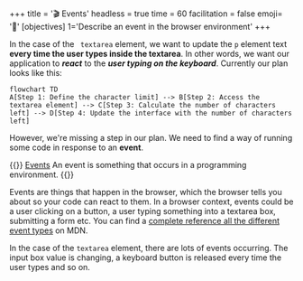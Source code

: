 +++
title = '🎬 Events'
headless = true
time = 60
facilitation = false
emoji= '🧩'
[objectives]
    1='Describe an event in the browser environment'
+++

In the case of the ` textarea` element, we want to update the `p` element text **every time the user types inside the textarea**. In other words, we want our application to **_react_** to the **_user typing on the keyboard_**. Currently our plan looks like this:

```mermaid
flowchart TD
A[Step 1: Define the character limit] --> B[Step 2: Access the textarea element] --> C[Step 3: Calculate the number of characters left] --> D[Step 4: Update the interface with the number of characters left]
```

However, we're missing a step in our plan. We need to find a way of running some code in response to an **event**.

{{<note type="definition" title="Definition: events">}}
[Events](https://developer.mozilla.org/en-US/docs/Learn/JavaScript/Building_blocks/Events) An event is something that occurs in a programming environment.
{{</note>}}

Events are things that happen in the browser, which the browser tells you about so your code can react to them. In a browser context, events could be a user clicking on a button, a user typing something into a textarea box, submitting a form etc. You can find a [complete reference all the different event types](https://developer.mozilla.org/en-US/docs/Web/Events) on MDN.

In the case of the `textarea` element, there are lots of events occurring. The input box value is changing, a keyboard button is released every time the user types and so on.
